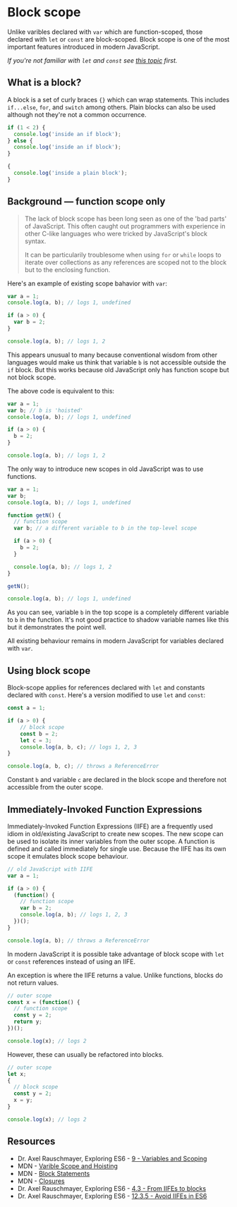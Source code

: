 # Block scope

Unlike varibles declared with `var` which are function-scoped, those declared with `let` or `const` are block-scoped.
Block scope is one of the most important features introduced in modern JavaScript.

_If you're not familiar with `let` and `const` see [this topic](./let-and-const) first._

## What is a block?

A block is a set of curly braces `{}` which can wrap statements. This includes `if...else`, `for`, and `switch` among others.
Plain blocks can also be used although not they're not a common occurrence.

```javascript
if (1 < 2) {
  console.log('inside an if block');
} else {
  console.log('inside an if block');
}

{
  console.log('inside a plain block');
}
```

## Background &mdash; function scope only

> The lack of block scope has been long seen as one of the 'bad parts' of JavaScript.
> This often caught out programmers with experience in other C-like languages who were tricked by JavaScript's block syntax.
>
> It can be particularily troublesome when using `for` or `while` loops to iterate over collections as any references
> are scoped not to the block but to the enclosing function.

Here's an example of existing scope bahavior with `var`:
```javascript
var a = 1;
console.log(a, b); // logs 1, undefined

if (a > 0) {
  var b = 2;
}

console.log(a, b); // logs 1, 2
```

This appears unusual to many because conventional wisdom from other languages
would make us think that variable `b` is not accessible outside the `if` block.
But this works because old JavaScript only has function scope but not block scope.

The above code is equivalent to this:
```javascript
var a = 1;
var b; // b is 'hoisted'
console.log(a, b); // logs 1, undefined

if (a > 0) {
  b = 2;
}

console.log(a, b); // logs 1, 2
```

The only way to introduce new scopes in old JavaScript was to use functions.
```javascript
var a = 1;
var b;
console.log(a, b); // logs 1, undefined

function getN() {
  // function scope
  var b; // a different variable to b in the top-level scope

  if (a > 0) {
    b = 2;
  }

  console.log(a, b); // logs 1, 2
}

getN();

console.log(a, b); // logs 1, undefined
```
As you can see, variable `b` in the top scope is a completely different variable to `b` in the function.
It's not good practice to shadow variable names like this but it demonstrates the point well.

All existing behaviour remains in modern JavaScript for variables declared with `var`.

## Using block scope

Block-scope applies for references declared with `let` and constants declared with `const`.
Here's a version modified to use `let` and `const`:

```javascript
const a = 1;

if (a > 0) {
    // block scope
    const b = 2;
    let c = 3;
    console.log(a, b, c); // logs 1, 2, 3
}

console.log(a, b, c); // throws a ReferenceError
```

Constant `b` and variable `c` are declared in the block scope and therefore not accessible from the outer scope.

## Immediately-Invoked Function Expressions

Immediately-Invoked Function Expressions (IIFE) are a frequently used idiom in old/existing JavaScript to create new scopes.
The new scope can be used to isolate its inner variables from the outer scope.
A function is defined and called immediately for single use.
Because the IIFE has its own scope it emulates block scope behaviour.

```javascript
// old JavaScript with IIFE
var a = 1;

if (a > 0) {
  (function() {
    // function scope
    var b = 2;
    console.log(a, b); // logs 1, 2, 3
  })();
}

console.log(a, b); // throws a ReferenceError
```

In modern JavaScript it is possible take advantage of block scope with `let` or `const` references instead of using an IIFE.

An exception is where the IIFE returns a value. Unlike functions, blocks do not return values.

```javascript
// outer scope
const x = (function() {
  // function scope
  const y = 2;
  return y;
})();

console.log(x); // logs 2
```

However, these can usually be refactored into blocks.

```javascript
// outer scope
let x;
{
  // block scope
  const y = 2;
  x = y;
}

console.log(x); // logs 2
```

## Resources

* Dr. Axel Rauschmayer, Exploring ES6 - [9 - Variables and Scoping](http://exploringjs.com/es6/ch_variables.html)
* MDN - [Varible Scope and Hoisting](https://developer.mozilla.org/en-US/docs/Web/JavaScript/Guide/Grammar_and_types#Variable_scope)
* MDN - [Block Statements](https://developer.mozilla.org/en/docs/Web/JavaScript/Reference/Statements/block)
* MDN - [Closures](https://developer.mozilla.org/en/docs/Web/JavaScript/Closures)
* Dr. Axel Rauschmayer, Exploring ES6 - [4.3 - From IIFEs to blocks](http://exploringjs.com/es6/ch_core-features.html#_from-iifes-to-blocks)
* Dr. Axel Rauschmayer, Exploring ES6 - [12.3.5 - Avoid IIFEs in ES6](http://exploringjs.com/es6/ch_callables.html#sec_iifes-in-es6)
